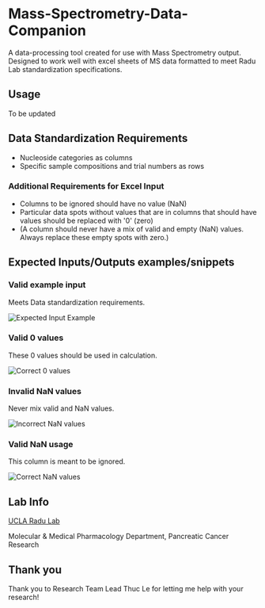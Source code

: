 # Mass-Spectrometry-Data-Companion

A data-processing tool created for use with Mass Spectrometry output. Designed to work well with excel sheets of MS data formatted to meet Radu Lab standardization specifications. 

## Usage
To be updated

## Data Standardization Requirements
- Nucleoside categories as columns
- Specific sample compositions and trial numbers as rows

### Additional Requirements for Excel Input
- Columns to be ignored should have no value (NaN)
- Particular data spots without values that are in columns that should have values should be replaced with '0' (zero)
- (A column should never have a mix of valid and empty (NaN) values. Always replace these empty spots with zero.)

## Expected Inputs/Outputs examples/snippets 

### Valid example input
Meets Data standardization requirements.


![Expected Input Example](https://user-images.githubusercontent.com/49767209/75083227-7d45a800-54cc-11ea-8243-b0ef8bedd239.png)

### Valid 0 values
These 0 values should be used in calculation.


![Correct 0 values](https://user-images.githubusercontent.com/49767209/75083277-d1e92300-54cc-11ea-8e18-d7850ec458fb.png)

### Invalid NaN values
Never mix valid and NaN values.


![Incorrect NaN values](https://user-images.githubusercontent.com/49767209/75083293-e0373f00-54cc-11ea-8a97-26fc4262670d.png)

### Valid NaN usage
This column is meant to be ignored.


![Correct NaN values](https://user-images.githubusercontent.com/49767209/75083309-f218e200-54cc-11ea-8f33-94d8783354cc.png)


## Lab Info
[UCLA Radu Lab](http://pet.ucla.edu/lab/radu-lab/) 

Molecular & Medical Pharmacology Department, Pancreatic Cancer Research

## Thank you
Thank you to Research Team Lead Thuc Le for letting me help with your research!




